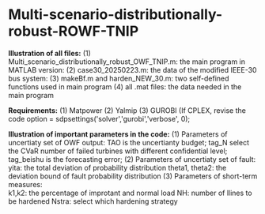 # Multi-scenario-distributionally-robust-ROWF-TNIP

**Illustration of all files:**
(1) Multi_scenario_distributionally_robust_OWF_TNIP.m: the main program in MATLAB version: 
(2) case30_20250223.m: the data of the modified IEEE-30 bus system: 
(3) makeBf.m and harden_NEW_30.m: two self-defined functions used in main program
(4) all .mat files: the data needed in the main program

**Requirements:**
(1) Matpower
(2) Yalmip
(3) GUROBI (If CPLEX, revise the code option = sdpsettings('solver','gurobi','verbose', 0);

**Illustration of important parameters in the code:**
(1) Parameters of uncertiaty set of OWF output: 
    TAO is the uncertianty budget; 
    tag_N select the CVaR number of failed turbines with different confidential level;
    tag_beishu is the forecasting error;
(2) Parameters of uncertiaty set of fault: 
    yita: the total deviation of probability distribution
    theta1, theta2: the deviation bound of fault probability distribution 
(3) Parameters of short-term measures:  
    k1,k2: the percentage of improtant and normal load
    NH: number of llines to be hardened
    Nstra: select which hardening strategy
    





